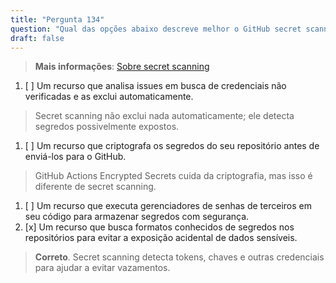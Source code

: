 ```yaml
---
title: "Pergunta 134"  
question: "Qual das opções abaixo descreve melhor o GitHub secret scanning?"  
draft: false  
---
```


> **Mais informações**: [Sobre secret scanning](https://docs.github.com/en/code-security/secret-scanning/about-secret-scanning)

1. [ ] Um recurso que analisa issues em busca de credenciais não verificadas e as exclui automaticamente.  
  > Secret scanning não exclui nada automaticamente; ele detecta segredos possivelmente expostos.  
1. [ ] Um recurso que criptografa os segredos do seu repositório antes de enviá-los para o GitHub.  
  > GitHub Actions Encrypted Secrets cuida da criptografia, mas isso é diferente de secret scanning.  
1. [ ] Um recurso que executa gerenciadores de senhas de terceiros em seu código para armazenar segredos com segurança.  
1. [x] Um recurso que busca formatos conhecidos de segredos nos repositórios para evitar a exposição acidental de dados sensíveis.  
  > **Correto**. Secret scanning detecta tokens, chaves e outras credenciais para ajudar a evitar vazamentos.  

